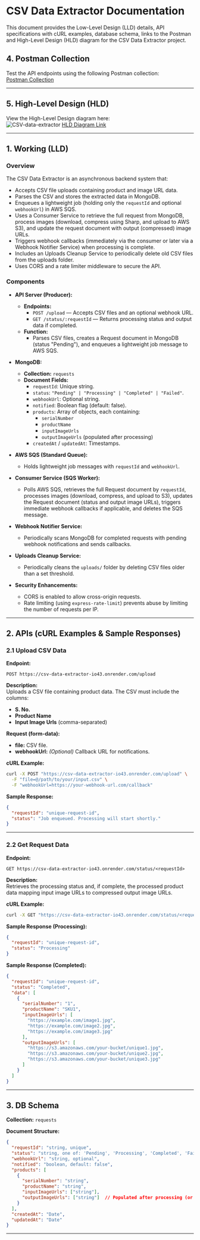 # CSV Data Extractor Documentation

This document provides the Low-Level Design (LLD) details, API specifications with cURL examples, database schema, links to the Postman and High-Level Design (HLD) diagram for the CSV Data Extractor project.


## 4. Postman Collection

Test the API endpoints using the following Postman collection:  
[Postman Collection](https://elements.getpostman.com/redirect?entityId=18293320-4bc58c05-21e2-4f9a-89a4-84afd2aeae7c&entityType=collection)

---

## 5. High-Level Design (HLD)

View the High-Level Design diagram here:  
![CSV-data-extractor](https://github.com/user-attachments/assets/55c7159d-850e-4c8d-9b6b-51060bb11d4c)
[HLD Diagram Link](https://whimsical.com/csv-data-extractor-8Th39LDP9yfSGj7b8sEvgz@or4CdLRbgiv7T21j5EsKt4zWKUmbiDJ3Nxb9Dvm6R)

---

## 1. Working (LLD)

### Overview

The CSV Data Extractor is an asynchronous backend system that:
- Accepts CSV file uploads containing product and image URL data.
- Parses the CSV and stores the extracted data in MongoDB.
- Enqueues a lightweight job (holding only the `requestId` and optional `webhookUrl`) in AWS SQS.
- Uses a Consumer Service to retrieve the full request from MongoDB, process images (download, compress using Sharp, and upload to AWS S3), and update the request document with output (compressed) image URLs.
- Triggers webhook callbacks (immediately via the consumer or later via a Webhook Notifier Service) when processing is complete.
- Includes an Uploads Cleanup Service to periodically delete old CSV files from the uploads folder.
- Uses CORS and a rate limiter middleware to secure the API.

### Components

- **API Server (Producer):**
  - **Endpoints:**  
    - `POST /upload` — Accepts CSV files and an optional webhook URL.
    - `GET /status/:requestId` — Returns processing status and output data if completed.
  - **Function:**  
    - Parses CSV files, creates a Request document in MongoDB (status "Pending"), and enqueues a lightweight job message to AWS SQS.

- **MongoDB:**
  - **Collection:** `requests`
  - **Document Fields:**  
    - `requestId`: Unique string.
    - `status`: `"Pending" | "Processing" | "Completed" | "Failed"`.
    - `webhookUrl`: Optional string.
    - `notified`: Boolean flag (default: false).
    - `products`: Array of objects, each containing:
      - `serialNumber`
      - `productName`
      - `inputImageUrls`
      - `outputImageUrls` (populated after processing)
    - `createdAt` / `updatedAt`: Timestamps.

- **AWS SQS (Standard Queue):**
  - Holds lightweight job messages with `requestId` and `webhookUrl`.

- **Consumer Service (SQS Worker):**
  - Polls AWS SQS, retrieves the full Request document by `requestId`, processes images (download, compress, and upload to S3), updates the Request document (status and output image URLs), triggers immediate webhook callbacks if applicable, and deletes the SQS message.

- **Webhook Notifier Service:**
  - Periodically scans MongoDB for completed requests with pending webhook notifications and sends callbacks.

- **Uploads Cleanup Service:**
  - Periodically cleans the `uploads/` folder by deleting CSV files older than a set threshold.

- **Security Enhancements:**
  - CORS is enabled to allow cross-origin requests.
  - Rate limiting (using `express-rate-limit`) prevents abuse by limiting the number of requests per IP.

---

## 2. APIs (cURL Examples & Sample Responses)

### 2.1 Upload CSV Data

**Endpoint:**  
```
POST https://csv-data-extractor-io43.onrender.com/upload
```

**Description:**  
Uploads a CSV file containing product data. The CSV must include the columns:
- **S. No.**
- **Product Name**
- **Input Image Urls** (comma-separated)

**Request (form-data):**
- **file:** CSV file.
- **webhookUrl:** *(Optional)* Callback URL for notifications.

**cURL Example:**
```bash
curl -X POST "https://csv-data-extractor-io43.onrender.com/upload" \
  -F "file=@/path/to/your/input.csv" \
  -F "webhookUrl=https://your-webhook-url.com/callback"
```

**Sample Response:**
```json
{
  "requestId": "unique-request-id",
  "status": "Job enqueued. Processing will start shortly."
}
```

---

### 2.2 Get Request Data

**Endpoint:**  
```
GET https://csv-data-extractor-io43.onrender.com/status/<requestId>
```

**Description:**  
Retrieves the processing status and, if complete, the processed product data mapping input image URLs to compressed output image URLs.

**cURL Example:**
```bash
curl -X GET "https://csv-data-extractor-io43.onrender.com/status/<requestId>"
```

**Sample Response (Processing):**
```json
{
  "requestId": "unique-request-id",
  "status": "Processing"
}
```

**Sample Response (Completed):**
```json
{
  "requestId": "unique-request-id",
  "status": "Completed",
  "data": [
    {
      "serialNumber": "1",
      "productName": "SKU1",
      "inputImageUrls": [
        "https://example.com/image1.jpg",
        "https://example.com/image2.jpg",
        "https://example.com/image3.jpg"
      ],
      "outputImageUrls": [
        "https://s3.amazonaws.com/your-bucket/unique1.jpg",
        "https://s3.amazonaws.com/your-bucket/unique2.jpg",
        "https://s3.amazonaws.com/your-bucket/unique3.jpg"
      ]
    }
  ]
}
```

---

## 3. DB Schema

**Collection:** `requests`

**Document Structure:**
```json
{
  "requestId": "string, unique",
  "status": "string, one of: 'Pending', 'Processing', 'Completed', 'Failed'",
  "webhookUrl": "string, optional",
  "notified": "boolean, default: false",
  "products": [
    {
      "serialNumber": "string",
      "productName": "string",
      "inputImageUrls": ["string"],
      "outputImageUrls": ["string"]  // Populated after processing (or "invalid url")
    }
  ],
  "createdAt": "Date",
  "updatedAt": "Date"
}
```

---
